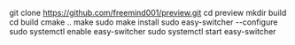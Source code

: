 git clone https://github.com/freemind001/preview.git
cd preview
mkdir build
cd build
cmake ..
make
sudo make install
sudo easy-switcher --configure
sudo systemctl enable easy-switcher
sudo systemctl start easy-switcher
